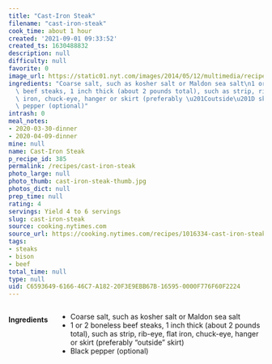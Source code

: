 ```yaml
---
title: "Cast-Iron Steak"
filename: "cast-iron-steak"
cook_time: about 1 hour
created: '2021-09-01 09:33:52'
created_ts: 1630488832
description: null
difficulty: null
favorite: 0
image_url: https://static01.nyt.com/images/2014/05/12/multimedia/recipelab-steak/recipelab-steak-verticalTwoByThree735-v2.jpg
ingredients: "Coarse salt, such as kosher salt or Maldon sea salt\n1 or 2 boneless\
  \ beef steaks, 1 inch thick (about 2 pounds total), such as strip, rib-eye, flat\
  \ iron, chuck-eye, hanger or skirt (preferably \u201Coutside\u201D skirt)\nBlack\
  \ pepper (optional)"
intrash: 0
meal_notes:
- 2020-03-30-dinner
- 2020-04-09-dinner
mine: null
name: Cast-Iron Steak
p_recipe_id: 385
permalink: /recipes/cast-iron-steak
photo_large: null
photo_thumb: cast-iron-steak-thumb.jpg
photos_dict: null
prep_time: null
rating: 4
servings: Yield 4 to 6 servings
slug: cast-iron-steak
source: cooking.nytimes.com
source_url: https://cooking.nytimes.com/recipes/1016334-cast-iron-steak?action=click&module=Global%20Search%20Recipe%20Card&pgType=search&rank=9
tags:
- steaks
- bison
- beef
total_time: null
type: null
uid: C6593649-6166-46C7-A182-20F3E9EBB67B-16595-0000F776F60F2224
---
```

<div class="large-8 medium-7 columns" id="writeup">	</div><!-- #writeup -->
</div><!-- #row-one -->
<div class="row" id="row-two">	<div class="medium-4 small-5 columns" id="ingredients"><h4>Ingredients</h4><div class="box box-ingredients content"><ul>
<li>Coarse salt, such as kosher salt or Maldon sea salt</li>
<li>1 or 2 boneless beef steaks, 1 inch thick (about 2 pounds total), such as strip, rib-eye, flat iron, chuck-eye, hanger or skirt (preferably “outside” skirt)</li>
<li>Black pepper (optional)</li>
</ul>
</div>	</div>	<div class="medium-6 small-7 columns" id="directions">	</div>